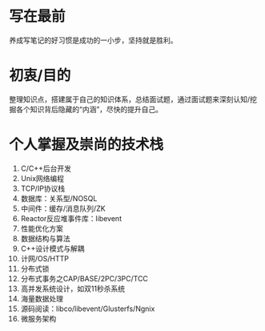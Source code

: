 # 写在最前
养成写笔记的好习惯是成功的一小步，坚持就是胜利。

# 初衷/目的
整理知识点，搭建属于自己的知识体系，总结面试题，通过面试题来深刻认知/挖掘各个知识背后隐藏的“内涵”，尽快的提升自己。

# 个人掌握及崇尚的技术栈
1. C/C++后台开发
2. Unix网络编程
3. TCP/IP协议栈
4. 数据库：关系型/NOSQL
5. 中间件：缓存/消息队列/ZK
6. Reactor反应堆事件库：libevent
7. 性能优化方案
8. 数据结构与算法
9. C++设计模式与解耦
10. 计网/OS/HTTP
11. 分布式锁
12. 分布式事务之CAP/BASE/2PC/3PC/TCC
13. 高并发系统设计，如双11秒杀系统
14. 海量数据处理
15. 源码阅读：libco/libevent/Glusterfs/Ngnix
16. 微服务架构
